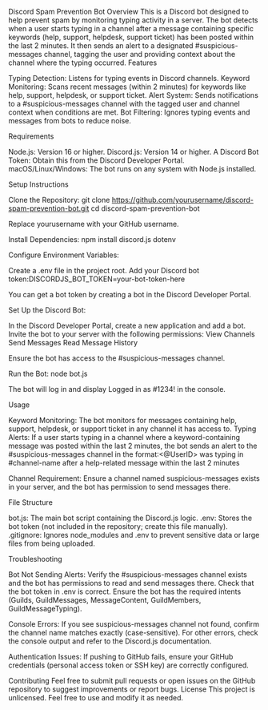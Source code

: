 Discord Spam Prevention Bot
Overview
This is a Discord bot designed to help prevent spam by monitoring typing activity in a server. The bot detects when a user starts typing in a channel after a message containing specific keywords (help, support, helpdesk, support ticket) has been posted within the last 2 minutes. It then sends an alert to a designated #suspicious-messages channel, tagging the user and providing context about the channel where the typing occurred.
Features

Typing Detection: Listens for typing events in Discord channels.
Keyword Monitoring: Scans recent messages (within 2 minutes) for keywords like help, support, helpdesk, or support ticket.
Alert System: Sends notifications to a #suspicious-messages channel with the tagged user and channel context when conditions are met.
Bot Filtering: Ignores typing events and messages from bots to reduce noise.

Requirements

Node.js: Version 16 or higher.
Discord.js: Version 14 or higher.
A Discord Bot Token: Obtain this from the Discord Developer Portal.
macOS/Linux/Windows: The bot runs on any system with Node.js installed.

Setup Instructions

Clone the Repository:
git clone https://github.com/yourusername/discord-spam-prevention-bot.git
cd discord-spam-prevention-bot

Replace yourusername with your GitHub username.

Install Dependencies:
npm install discord.js dotenv


Configure Environment Variables:

Create a .env file in the project root.
Add your Discord bot token:DISCORDJS_BOT_TOKEN=your-bot-token-here


You can get a bot token by creating a bot in the Discord Developer Portal.


Set Up the Discord Bot:

In the Discord Developer Portal, create a new application and add a bot.
Invite the bot to your server with the following permissions:
View Channels
Send Messages
Read Message History


Ensure the bot has access to the #suspicious-messages channel.


Run the Bot:
node bot.js

The bot will log in and display Logged in as <BotName>#1234! in the console.


Usage

Keyword Monitoring: The bot monitors for messages containing help, support, helpdesk, or support ticket in any channel it has access to.
Typing Alerts: If a user starts typing in a channel where a keyword-containing message was posted within the last 2 minutes, the bot sends an alert to the #suspicious-messages channel in the format:<@UserID> was typing in #channel-name after a help-related message within the last 2 minutes


Channel Requirement: Ensure a channel named suspicious-messages exists in your server, and the bot has permission to send messages there.

File Structure

bot.js: The main bot script containing the Discord.js logic.
.env: Stores the bot token (not included in the repository; create this file manually).
.gitignore: Ignores node_modules and .env to prevent sensitive data or large files from being uploaded.

Troubleshooting

Bot Not Sending Alerts:
Verify the #suspicious-messages channel exists and the bot has permissions to read and send messages there.
Check that the bot token in .env is correct.
Ensure the bot has the required intents (Guilds, GuildMessages, MessageContent, GuildMembers, GuildMessageTyping).


Console Errors:
If you see suspicious-messages channel not found, confirm the channel name matches exactly (case-sensitive).
For other errors, check the console output and refer to the Discord.js documentation.


Authentication Issues: If pushing to GitHub fails, ensure your GitHub credentials (personal access token or SSH key) are correctly configured.

Contributing
Feel free to submit pull requests or open issues on the GitHub repository to suggest improvements or report bugs.
License
This project is unlicensed. Feel free to use and modify it as needed.